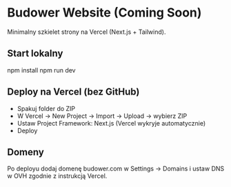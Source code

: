 # Budower Website (Coming Soon)

Minimalny szkielet strony na Vercel (Next.js + Tailwind).

## Start lokalny
npm install
npm run dev

## Deploy na Vercel (bez GitHub)
- Spakuj folder do ZIP
- W Vercel → New Project → Import → Upload → wybierz ZIP
- Ustaw Project Framework: Next.js (Vercel wykryje automatycznie)
- Deploy

## Domeny
Po deployu dodaj domenę budower.com w Settings → Domains i ustaw DNS w OVH zgodnie z instrukcją Vercel.
